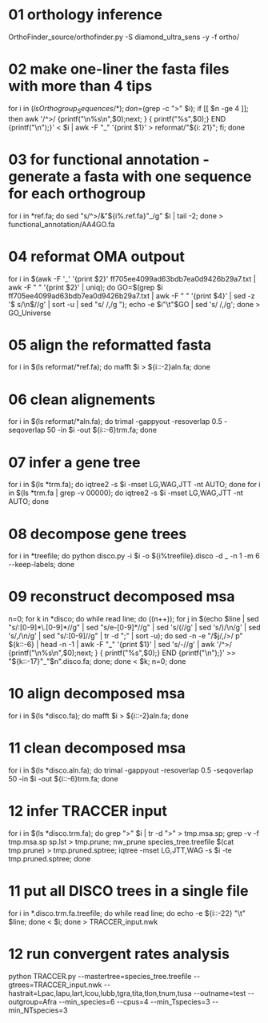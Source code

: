 # 01 orthology inference
OrthoFinder_source/orthofinder.py -S diamond_ultra_sens -y -f ortho/

# 02 make one-liner the fasta files with more than 4 tips
for i in $(ls Orthogroup_Sequences/*); do n=$(grep -c ">" $i); if [[ $n -ge 4 ]]; then awk '/^>/ {printf("\n%s\n",$0);next; } { printf("%s",$0);}  END {printf("\n");}' < $i | awk -F "_" '{print $1}' > reformat/"${i: 21}"; fi; done

# 03 for functional annotation - generate a fasta with one sequence for each orthogroup 
for i in *ref.fa; do sed "s/^>/&"${i%.ref.fa}"_/g" $i | tail -2; done > functional_annotation/AA4GO.fa

# 04 reformat OMA outpout
for i in $(awk -F '_' '{print $2}' ff705ee4099ad63bdb7ea0d9426b29a7.txt | awk -F " " '{print $2}' | uniq); do GO=$(grep $i ff705ee4099ad63bdb7ea0d9426b29a7.txt | awk -F " " '{print $4}' | sed -z '$ s/\n$//g' | sort -u | sed "s/  /,/g "); echo -e $i"\t"$GO | sed 's/ /,/g'; done > GO_Universe

# 05 align the reformatted fasta
for i in $(ls reformat/*ref.fa); do mafft $i > ${i::-2}aln.fa; done

# 06 clean alignements
for i in $(ls reformat/*aln.fa); do trimal -gappyout -resoverlap 0.5 -seqoverlap 50 -in $i -out ${i::-6}trm.fa; done

# 07 infer a gene tree
for i in $(ls *trm.fa); do iqtree2 -s $i -mset LG,WAG,JTT -nt AUTO; done
for i in $(ls *trm.fa | grep -v 00000); do iqtree2 -s $i -mset LG,WAG,JTT -nt AUTO; done

# 08 decompose gene trees
for i in *treefile; do python disco.py -i $i -o ${i%treefile}.disco -d _ -n 1 -m 6 --keep-labels; done

# 09 reconstruct decomposed msa
n=0; for k in *disco; do while read line; do ((n++)); for j in $(echo $line | sed "s/:[0-9]*\.[0-9]*//g" | sed "s/e-[0-9]*//g" | sed 's/(//g' | sed 's/)/\n/g' | sed 's/,/\n/g' | sed "s/:[0-9]//g" | tr -d ";" | sort -u); do sed -n -e "/$j/,/>/ p" ${k::-6} | head -n -1 | awk -F "_" '{print $1}' | sed 's/-//g' | awk '/^>/ {printf("\n%s\n",$0);next; } { printf("%s",$0);}  END {printf("\n");}' >> "${k::-17}"_"$n".disco.fa; done; done < $k; n=0; done

# 10 align decomposed msa
for i in $(ls *disco.fa); do mafft $i > ${i::-2}aln.fa; done

# 11 clean decomposed msa
for i in $(ls *disco.aln.fa); do trimal -gappyout -resoverlap 0.5 -seqoverlap 50 -in $i -out ${i::-6}trm.fa; done

# 12 infer TRACCER input
for i in $(ls *disco.trm.fa); do grep ">" $i | tr -d ">" > tmp.msa.sp; grep -v -f tmp.msa.sp sp.lst > tmp.prune; nw_prune species_tree.treefile $(cat tmp.prune) > tmp.pruned.sptree; iqtree -mset LG,JTT,WAG -s $i -te tmp.pruned.sptree; done

# 11 put all DISCO trees in a single file 
for i in *.disco.trm.fa.treefile; do while read line; do echo -e ${i::-22} "\t" $line; done < $i; done > TRACCER_input.nwk

# 12 run convergent rates analysis
python TRACCER.py --mastertree=species_tree.treefile --gtrees=TRACCER_input.nwk --hastrait=Lpac,lapu,lart,lcou,lubb,tgra,tita,tlon,tnum,tusa --outname=test --outgroup=Afra --min_species=6 --cpus=4 --min_Tspecies=3 --min_NTspecies=3
